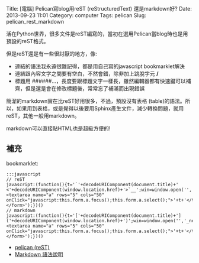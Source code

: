 Title: [電腦] Pelican寫blog用reST (reStructuredText) 還是markdown好?
Date: 2013-09-23 11:01
Category: computer
Tags: pelican
Slug: pelican_rest_markdown

活在Python世界，很多文件是reST編寫的，當初在選用Pelican當blog時也是用預設的reST格式。

但是reST還是有一些很討厭的地方，像:

* 連結的語法我永遠很難記得，都是用自己寫的javascript bookmarklet解決
* 連結跟內容文字之間要有空白，不然會錯，除非加上跳脫字元 **/**
* 標題用 ######...，長度要跟標題文字一樣長，雖然編輯器都有快速鍵可以補齊，但是還是會在修改標題後，常常忘了補滿而出現錯誤

簡潔的markdown實在比reST好用很多，不過，預設沒有表格 (table)的語法。所以，如果用到表格，或是覺得以後要用Sphinx產生文件，減少轉換問題，就用reST，其他一般用markdown。

markdown可以直接貼HTML也是超級方便的!

## 補充
bookmarklet:

    :::javascript
    // reST
    javascript:(function(){t='`'+decodeURIComponent(document.title)+' <'+decodeURIComponent(window.location.href)+'>`__';win=window.open('','_new','location=no,links=no,scrollbars=no,toolbar=no,width=550,height=150');win.document.write('<form><textarea name="a" rows="5" cols="50" onClick="javascript:this.form.a.focus();this.form.a.select();">'+t+'</textarea></form>');})()
    // markdown
    javascript:(function(){t='['+decodeURIComponent(document.title)+']('+decodeURIComponent(window.location.href)+')';win=window.open('','_new','location=no,links=no,scrollbars=no,toolbar=no,width=550,height=150');win.document.write('<form><textarea name="a" rows="5" cols="50" onClick="javascript:this.form.a.focus();this.form.a.select();">'+t+'</textarea></form>');})()

* [pelican (reST)](|filename|/computer/pelican.rst)
* [Markdown 語法說明](http://markdown.tw/)
